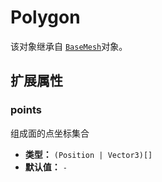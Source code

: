 # Polygon

该对象继承自 [`BaseMesh`](./BaseMesh.html)对象。

## 扩展属性

### points

组成面的点坐标集合

- **类型：** `(Position | Vector3)[]`
- **默认值：** `-`
